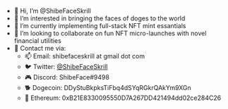 - 👋 Hi, I’m @ShibeFaceSkrill
- 👀 I’m interested in bringing the faces of doges to the world
- 🌱 I’m currently implementing full-stack NFT mint essantials
- 💞️ I’m looking to collaborate on fun NFT micro-launches with novel financial utilities
- 📝 Contact me via:
  - 📫 Email: shibefaceskrill at gmail dot com
  - 🐦 Twitter: [@ShibeFaceSkrill](https://twitter.com/ShibeFaceSkrill)
  - 🎮 Discord: ShibeFace#9498  
  - 🐕 Dogecoin: DDyStuBkpksTiFbq4dSYqRGkrQAkYm9XGn
  - 💎 Ethereum: 0xB21E8330095550D7A267DD421494dd02ce284C26

<!---
shibefaceskrill/shibefaceskrill is a ✨ special ✨ repository because its `README.md` (this file) appears on your GitHub profile.
You can click the Preview link to take a look at your changes.
--->
